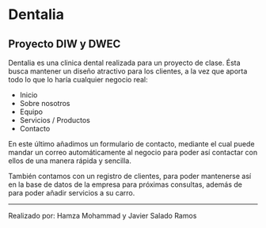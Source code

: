 # Dentalia
## Proyecto DIW y DWEC

Dentalia es una clinica dental realizada para un proyecto de clase. 
Ésta busca mantener un diseño atractivo para los clientes, a la vez que aporta todo lo que lo haría cualquier negocio real: 
- Inicio
- Sobre nosotros
- Equipo
- Servicios / Productos
- Contacto

En este último añadimos un formulario de contacto, mediante el cual puede mandar un correo automáticamente al negocio para poder así contactar con ellos
de una manera rápida y sencilla.

También contamos con un registro de clientes, para poder mantenerse así en la base de datos de la empresa para próximas consultas, además de para poder añadir servicios a su carro.

---

Realizado por: Hamza Mohammad y Javier Salado Ramos
